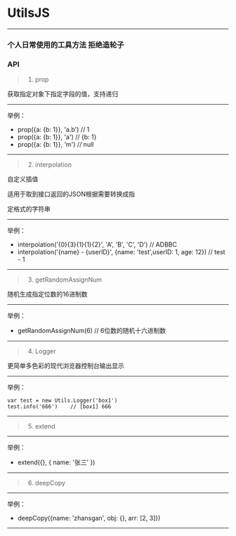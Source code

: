 # UtilsJS
---
### 个人日常使用的工具方法  拒绝造轮子

### API

> 1. prop

获取指定对象下指定字段的值，支持递归

---

举例：
* prop({a: {b: 1}}, 'a.b') // 1
* prop({a: {b: 1}}, 'a')   // {b: 1}
* prop({a: {b: 1}}, 'm')   // null

---

> 2. interpolation

自定义插值

适用于取到接口返回的JSON根据需要转换成指

定格式的字符串

---

举例：

* interpolation('{0}{3}{1}{1}{2}', 'A', 'B', 'C', 'D') // ADBBC
* interpolation('{name} - {userID}', {name: 'test',userID: 1, age: 12}) // test - 1

---
> 3. getRandomAssignNum

随机生成指定位数的16进制数

---
举例：

* getRandomAssignNum(6)  // 6位数的随机十六进制数


---

> 4. Logger

更简单多色彩的现代浏览器控制台输出显示

---

举例：
```
var test = new Utils.Logger('box1')
test.info('666')	// [box1] 666
```
---
> 5. extend
---

举例：

* extend({}, { name: '张三' })

---

> 6. deepCopy

---

举例：

* deepCopy({name: 'zhansgan', obj: {}, arr: [2, 3]})

---